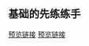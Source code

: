 基础的先练练手
---
[预览链接](https://chenshangshuo.github.io/works/Css3/demo2/test.html)
[预览链接](https://chenshangshuo.github.io/works/Css3/demo2/test2.html)

